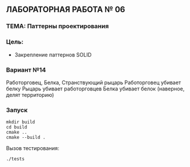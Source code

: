 ## ЛАБОРАТОРНАЯ РАБОТА № 06
### ТЕМА: Паттерны проектирования 
### Цель:  
- Закрепление паттернов SOLID 
### Вариант №14
Работорговец, Белка, Странствующий рыцарь
Работорговец убивает белку 
Рыцарь убивает работорговцев 
Белка убивает белок (наверное, делят территорию)
### Запуск
```
mkdir build
cd build
cmake ..
cmake --build .
```
Вызов тестирования:
```
./tests
```